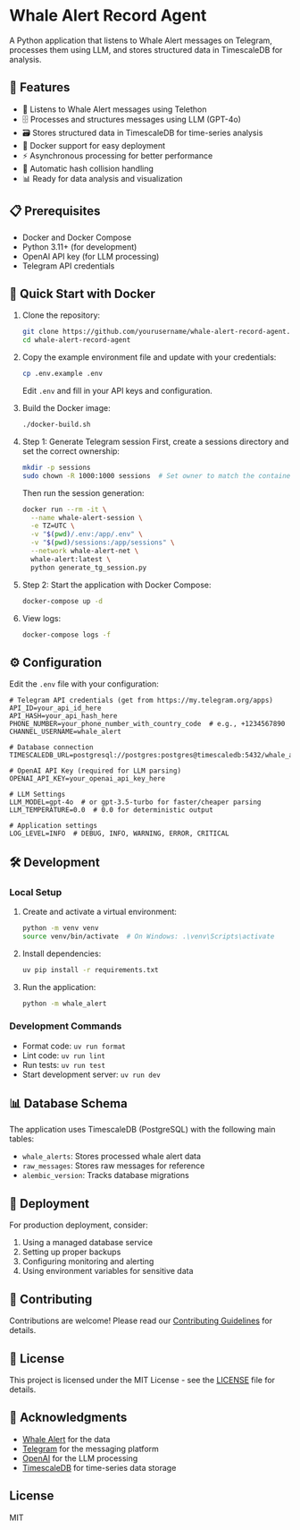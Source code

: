 # Whale Alert Record Agent

A Python application that listens to Whale Alert messages on Telegram, processes them using LLM, and stores structured data in TimescaleDB for analysis.

## 🚀 Features

- 📡 Listens to Whale Alert messages using Telethon
- 🗄️ Processes and structures messages using LLM (GPT-4o)
- 🗃️ Stores structured data in TimescaleDB for time-series analysis
- 🐳 Docker support for easy deployment
- ⚡ Asynchronous processing for better performance
- 🔄 Automatic hash collision handling
- 📊 Ready for data analysis and visualization

## 📋 Prerequisites

- Docker and Docker Compose
- Python 3.11+ (for development)
- OpenAI API key (for LLM processing)
- Telegram API credentials

## 🚀 Quick Start with Docker

1. Clone the repository:
   ```bash
   git clone https://github.com/yourusername/whale-alert-record-agent.git
   cd whale-alert-record-agent
   ```

2. Copy the example environment file and update with your credentials:
   ```bash
   cp .env.example .env
   ```
   Edit `.env` and fill in your API keys and configuration.

3. Build the Docker image:
   ```bash
   ./docker-build.sh
   ```

4. Step 1: Generate Telegram session
   First, create a sessions directory and set the correct ownership:
   ```bash
   mkdir -p sessions
   sudo chown -R 1000:1000 sessions  # Set owner to match the container user
   ```
   
   Then run the session generation:
   ```bash
   docker run --rm -it \
     --name whale-alert-session \
     -e TZ=UTC \
     -v "$(pwd)/.env:/app/.env" \
     -v "$(pwd)/sessions:/app/sessions" \
     --network whale-alert-net \
     whale-alert:latest \
     python generate_tg_session.py
   ```

5. Step 2: Start the application with Docker Compose:
   ```bash
   docker-compose up -d
   ```

6. View logs:
   ```bash
   docker-compose logs -f
   ```

## ⚙️ Configuration

Edit the `.env` file with your configuration:

```env
# Telegram API credentials (get from https://my.telegram.org/apps)
API_ID=your_api_id_here
API_HASH=your_api_hash_here
PHONE_NUMBER=your_phone_number_with_country_code  # e.g., +1234567890
CHANNEL_USERNAME=whale_alert

# Database connection
TIMESCALEDB_URL=postgresql://postgres:postgres@timescaledb:5432/whale_alert

# OpenAI API Key (required for LLM parsing)
OPENAI_API_KEY=your_openai_api_key_here

# LLM Settings
LLM_MODEL=gpt-4o  # or gpt-3.5-turbo for faster/cheaper parsing
LLM_TEMPERATURE=0.0  # 0.0 for deterministic output

# Application settings
LOG_LEVEL=INFO  # DEBUG, INFO, WARNING, ERROR, CRITICAL
```

## 🛠 Development

### Local Setup

1. Create and activate a virtual environment:
   ```bash
   python -m venv venv
   source venv/bin/activate  # On Windows: .\venv\Scripts\activate
   ```

2. Install dependencies:
   ```bash
   uv pip install -r requirements.txt
   ```

3. Run the application:
   ```bash
   python -m whale_alert
   ```

### Development Commands

- Format code: `uv run format`
- Lint code: `uv run lint`
- Run tests: `uv run test`
- Start development server: `uv run dev`

## 📊 Database Schema

The application uses TimescaleDB (PostgreSQL) with the following main tables:

- `whale_alerts`: Stores processed whale alert data
- `raw_messages`: Stores raw messages for reference
- `alembic_version`: Tracks database migrations

## 🔄 Deployment

For production deployment, consider:

1. Using a managed database service
2. Setting up proper backups
3. Configuring monitoring and alerting
4. Using environment variables for sensitive data

## 🤝 Contributing

Contributions are welcome! Please read our [Contributing Guidelines](CONTRIBUTING.md) for details.

## 📄 License

This project is licensed under the MIT License - see the [LICENSE](LICENSE) file for details.

## 🙏 Acknowledgments

- [Whale Alert](https://whale-alert.io/) for the data
- [Telegram](https://telegram.org/) for the messaging platform
- [OpenAI](https://openai.com/) for the LLM processing
- [TimescaleDB](https://www.timescale.com/) for time-series data storage

## License

MIT
